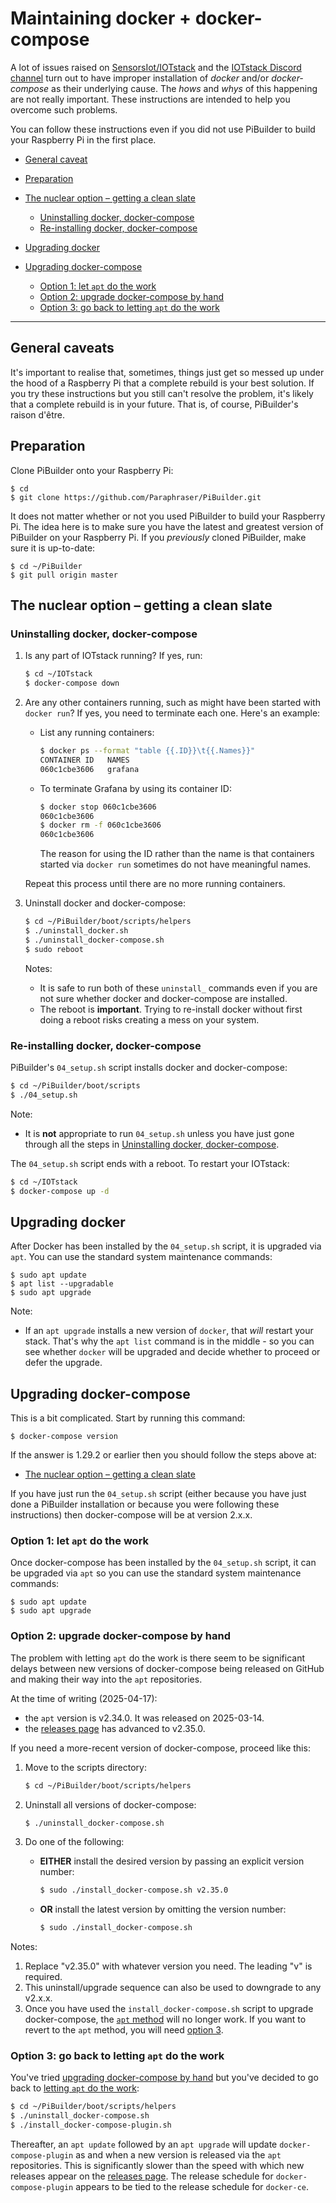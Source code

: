 # Maintaining docker + docker-compose

A lot of issues raised on [SensorsIot/IOTstack](https://github.com/SensorsIot/IOTstack/issues) and the [IOTstack Discord channel](https://discord.gg/ZpKHnks) turn out to have improper installation of *docker* and/or *docker-compose* as their underlying cause. The *hows* and *whys* of this happening are not really important. These instructions are intended to help you overcome such problems.

You can follow these instructions even if you did not use PiBuilder to build your Raspberry Pi in the first place.

- [General caveat](#caveat)
- [Preparation](#preparation)
- [The nuclear option – getting a clean slate](#nuclearOption)

	- [Uninstalling docker, docker-compose](#uninstalling)
	- [Re-installing docker, docker-compose](#reinstalling)

- [Upgrading docker](#upgradingDocker)
- [Upgrading docker-compose](#upgradingCompose)

	- [Option 1: let `apt` do the work](#composeByApt)
	- [Option 2: upgrade docker-compose by hand](#composeByHand)
	- [Option 3: go back to letting `apt` do the work](#recomposeByApt)

<hr>

<a name="caveat"></a>
## General caveats

It's important to realise that, sometimes, things just get so messed up under the hood of a Raspberry Pi that a complete rebuild is your best solution. If you try these instructions but you still can't resolve the problem, it's likely that a complete rebuild is in your future. That is, of course, PiBuilder's raison d'être.

<a name="preparation"></a>
## Preparation

Clone PiBuilder onto your Raspberry Pi:

```
$ cd
$ git clone https://github.com/Paraphraser/PiBuilder.git
```

It does not matter whether or not you used PiBuilder to build your Raspberry Pi. The idea here is to make sure you have the latest and greatest version of PiBuilder on your Raspberry Pi. If you *previously* cloned PiBuilder, make sure it is up-to-date:
	
```
$ cd ~/PiBuilder
$ git pull origin master
```

<a name="nuclearOption"></a>
## The nuclear option – getting a clean slate

<a name="uninstalling"></a>
### Uninstalling docker, docker-compose

1. Is any part of IOTstack running? If yes, run:

	```bash
	$ cd ~/IOTstack
	$ docker-compose down
	```

2. Are any other containers running, such as might have been started with `docker run`? If yes, you need to terminate each one. Here's an example:

	* List any running containers:

		```bash
		$ docker ps --format "table {{.ID}}\t{{.Names}}"
		CONTAINER ID   NAMES
		060c1cbe3606   grafana
		```

	* To terminate Grafana by using its container ID:

		```bash
		$ docker stop 060c1cbe3606
		060c1cbe3606
		$ docker rm -f 060c1cbe3606
		060c1cbe3606
		```

		The reason for using the ID rather than the name is that containers started via `docker run` sometimes do not have meaningful names.

	Repeat this process until there are no more running containers.

3. Uninstall docker and docker-compose:

	```bash
	$ cd ~/PiBuilder/boot/scripts/helpers
	$ ./uninstall_docker.sh
	$ ./uninstall_docker-compose.sh
	$ sudo reboot
	```

	Notes:
	
	* It is safe to run both of these `uninstall_` commands even if you are not sure whether docker and docker-compose are installed.
	* The reboot is **important**. Trying to re-install docker without first doing a reboot risks creating a mess on your system.

<a name="reinstalling"></a>
### Re-installing docker, docker-compose

PiBuilder's `04_setup.sh` script installs docker and docker-compose:

```bash
$ cd ~/PiBuilder/boot/scripts
$ ./04_setup.sh
```

Note:

* It is **not** appropriate to run `04_setup.sh` unless you have just gone through all the steps in [Uninstalling docker, docker-compose](#uninstalling).

The `04_setup.sh` script ends with a reboot. To restart your IOTstack:

```bash
$ cd ~/IOTstack
$ docker-compose up -d
```

<a name="upgradingDocker"></a>
## Upgrading docker

After Docker has been installed by the `04_setup.sh` script, it is upgraded via `apt`. You can use the standard system maintenance commands:

```
$ sudo apt update
$ apt list --upgradable
$ sudo apt upgrade
```

Note:

* If an `apt upgrade` installs a new version of `docker`, that *will* restart your stack. That's why the `apt list` command is in the middle - so you can see whether `docker` will be upgraded and decide whether to proceed or defer the upgrade.

<a name="upgradingCompose"></a>
## Upgrading docker-compose

This is a bit complicated. Start by running this command:

```
$ docker-compose version
```

If the answer is 1.29.2 or earlier then you should follow the steps above at:

* [The nuclear option – getting a clean slate](#nuclearOption)
 
If you have just run the `04_setup.sh` script (either because you have just done a PiBuilder installation or because you were following these instructions) then docker-compose will be at version 2.x.x.

<a name="composeByApt"></a>
### Option 1: let `apt` do the work

Once docker-compose has been installed by the `04_setup.sh` script, it can be upgraded via `apt` so you can use the standard system maintenance commands:

```
$ sudo apt update
$ sudo apt upgrade
```

<a name="composeByHand"></a>
### Option 2: upgrade docker-compose by hand

The problem with letting `apt` do the work is there seem to be significant delays between new versions of docker-compose being released on GitHub and making their way into the `apt` repositories.

At the time of writing (2025-04-17):

* the `apt` version is v2.34.0. It was released on 2025-03-14.
* the [releases page](https://github.com/docker/compose/releases) has advanced to v2.35.0.

If you need a more-recent version of docker-compose, proceed like this:

1. Move to the scripts directory:

	```bash
	$ cd ~/PiBuilder/boot/scripts/helpers
	```

2. Uninstall all versions of docker-compose:

	```bash
	$ ./uninstall_docker-compose.sh
	```

3. Do one of the following:

	* **EITHER** install the desired version by passing an explicit version number:

		```bash
		$ sudo ./install_docker-compose.sh v2.35.0
		```

	* **OR** install the latest version by omitting the version number:

		```bash
		$ sudo ./install_docker-compose.sh
		```

Notes:

1. Replace "v2.35.0" with whatever version you need. The leading "v" is required.
2. This uninstall/upgrade sequence can also be used to downgrade to any v2.x.x.
3. Once you have used the `install_docker-compose.sh` script to upgrade docker-compose, the [`apt` method](#composeByApt) will no longer work. If you want to revert to the `apt` method, you will need [option 3](#recomposeByApt). 

<a name="recomposeByApt"></a>
### Option 3: go back to letting `apt` do the work

You've tried [upgrading docker-compose by hand](#composeByHand) but you've decided to go back to [letting `apt` do the work](#composeByApt):

```bash
$ cd ~/PiBuilder/boot/scripts/helpers
$ ./uninstall_docker-compose.sh
$ ./install_docker-compose-plugin.sh
```

Thereafter, an `apt update` followed by an `apt upgrade` will update `docker-compose-plugin` as and when a new version is released via the `apt` repositories. This is significantly slower than the speed with which new releases appear on the [releases page](https://github.com/docker/compose/releases). The release schedule for `docker-compose-plugin` appears to be tied to the release schedule for `docker-ce`.
